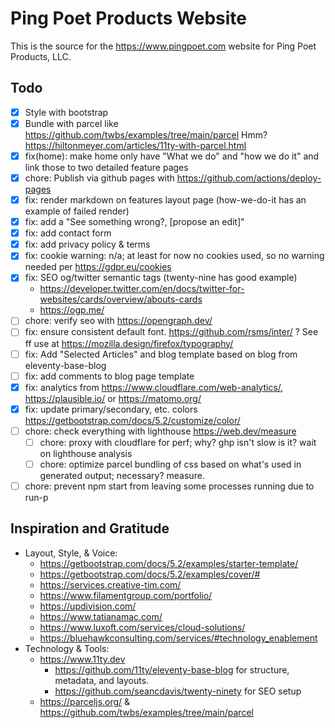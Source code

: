 # Ping Poet Products Website

This is the source for the https://www.pingpoet.com website for Ping Poet Products, LLC.

## Todo

- [x] Style with bootstrap
- [x] Bundle with parcel like https://github.com/twbs/examples/tree/main/parcel Hmm? https://hiltonmeyer.com/articles/11ty-with-parcel.html
- [x] fix(home): make home only have "What we do" and "how we do it" and link those to two detailed feature pages
- [x] chore: Publish via github pages with https://github.com/actions/deploy-pages
- [x] fix: render markdown on features layout page (how-we-do-it has an example of failed render)
- [x] fix: add a "See something wrong?, [propose an edit]"
- [x] fix: add contact form
- [x] fix: add privacy policy & terms
- [x] fix: cookie warning: n/a; at least for now no cookies used, so no warning needed per https://gdpr.eu/cookies
- [x] fix: SEO og/twitter semantic tags (twenty-nine has good example)
  - https://developer.twitter.com/en/docs/twitter-for-websites/cards/overview/abouts-cards
  - https://ogp.me/
- [ ] chore: verify seo with https://opengraph.dev/
- [ ] fix: ensure consistent default font.  https://github.com/rsms/inter/ ? See ff use at https://mozilla.design/firefox/typography/
- [ ] fix: Add "Selected Articles" and blog template based on blog from eleventy-base-blog
- [ ] fix: add comments to blog page template
- [x] fix: analytics from https://www.cloudflare.com/web-analytics/, https://plausible.io/ or https://matomo.org/
- [x] fix: update primary/secondary, etc. colors https://getbootstrap.com/docs/5.2/customize/color/
- [ ] chore: check everything with lighthouse https://web.dev/measure
  - [ ] chore: proxy with cloudflare for perf; why? ghp isn't slow is it? wait on lighthouse analysis
  - [ ] chore: optimize parcel bundling of css based on what's used in generated output; necessary? measure.
- [ ] chore: prevent npm start from leaving some processes running due to run-p

## Inspiration and Gratitude

- Layout, Style, & Voice:
  - https://getbootstrap.com/docs/5.2/examples/starter-template/
  - https://getbootstrap.com/docs/5.2/examples/cover/#
  - https://services.creative-tim.com/
  - https://www.filamentgroup.com/portfolio/
  - https://updivision.com/
  - https://www.tatianamac.com/
  - https://www.luxoft.com/services/cloud-solutions/
  - https://bluehawkconsulting.com/services/#technology_enablement
- Technology & Tools:
  - https://www.11ty.dev
    - https://github.com/11ty/eleventy-base-blog for structure, metadata, and layouts.
    - https://github.com/seancdavis/twenty-ninety for SEO setup
  - https://parceljs.org/ & https://github.com/twbs/examples/tree/main/parcel
